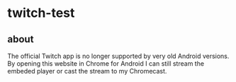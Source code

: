 # twitch-test
## about
The official Twitch app is no longer supported by very old Android versions. By opening this website in Chrome for Android I can still stream the embeded player or cast the stream to my Chromecast.